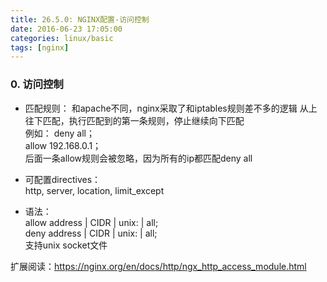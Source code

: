 ```yaml
---
title: 26.5.0: NGINX配置-访问控制
date: 2016-06-23 17:05:00
categories: linux/basic
tags: [nginx]
---
```


### 0. 访问控制
- 匹配规则：
和apache不同，nginx采取了和iptables规则差不多的逻辑
从上往下匹配，执行匹配到的第一条规则，停止继续向下匹配  
例如：
deny all；  
allow 192.168.0.1；  
后面一条allow规则会被忽略，因为所有的ip都匹配deny all  

- 可配置directives：  
http, server, location, limit_except

- 语法：  
allow address | CIDR | unix: | all;  
deny address | CIDR | unix: | all;  
支持unix socket文件  

扩展阅读：https://nginx.org/en/docs/http/ngx_http_access_module.html
